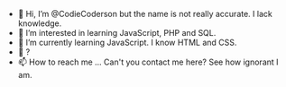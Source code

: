 - 👋 Hi, I’m @CodieCoderson but the name is not really accurate. I lack knowledge.
- 👀 I’m interested in learning JavaScript, PHP and SQL.
- 🌱 I’m currently learning JavaScript. I know HTML and CSS.
- 💞️ ?
- 📫 How to reach me ... Can't you contact me here? See how ignorant I am.

<!---
CodieCoderson/CodieCoderson is a ✨ special ✨ repository because its `README.md` (this file) appears on your GitHub profile.
You can click the Preview link to take a look at your changes.
--->
